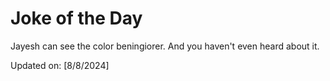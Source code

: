 # Joke of the Day

<!-- #joke -->
Jayesh can see the color beningiorer. And you haven't even heard about it.

Updated on: [8/8/2024]
<!-- #jokeEnd -->